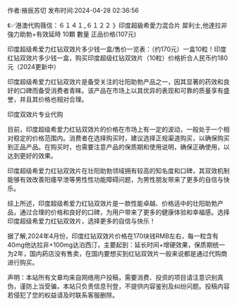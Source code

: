 <p>作者:掖辰苏切 发布时间:2024-04-28 02:36:56</p>
<p>《✅港澳代购薇信：６１４１_６１２２ 》印度超級希愛力混合片 犀利士,他達拉非 強力助勃+有效延時 10顆 數量 正品价格(107元) </p>
									<p></p><p>印度超级希爱力红钻双效片多少钱一盒/售价一览表：（约170元）一盒10粒！印度红钻双效片多少钱一盒，购买印度超级红钻双效片（10粒）价格折合人民币约180元（2024更新中）</p><p></p><p>印度超级希爱力红钻双效片是备受关注的壮阳助勃产品之一，因其显著的药效和良好的口碑而备受消费者青睐。该产品在市场上以其优异的表现和可靠的质量享有盛誉，并且其价格也相对合理。</p><p></p><p>印度双效片专业代购</p><p></p><p></p><p>目前，印度超级希爱力红钻双效片的价格在市场上有一定的波动，一般处于一个相对稳定的价格范围内。消费者在选择购买时，建议选择正规渠道购买，以确保购买到正品产品。在购买时，也需要注意产品的保质期和使用说明，确保正确使用，以达到更好的效果。</p><p></p><p>印度超级希爱力红钻双效片在壮阳助勃领域拥有较高的知名度和口碑，其双效机制能够有效改善阳痿早泄等男性性功能障碍问题，为男性朋友带来了更多的自信与快乐。</p><p></p><p>综上所述，印度超级希爱力红钻双效片是一款性能卓越、价格适中的壮阳助勃产品，通过合理的价格和良好的口碑，为用户带来了更多的健康体验和幸福感。选择印度超级希爱力红钻双效片，选择更多的自信与快乐！</p><p></p><p>据了解,2024年4月份，印度红钻双效片价格在170块钱RMB左右，每一粒含有40mg他达拉非+100mg达泊西汀，主要起到：延长时间+增硬效果，保质期统一为2年，国内葯店没有售卖，在国内要想买到红钻双效片一般来说都是通过代购商进行购买。</p>				声明：本站所有文章均来自网络用户投稿，需要消费、投资的项目请注意识别真伪，谨防上当受骗，本站只负责信息刊登，不提供内容鉴别及纠纷问题。投稿内容若侵犯了您的权益请及时联系客服删除。				
